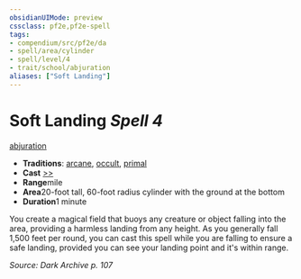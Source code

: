 ```yaml
---
obsidianUIMode: preview
cssclass: pf2e,pf2e-spell
tags:
- compendium/src/pf2e/da
- spell/area/cylinder
- spell/level/4
- trait/school/abjuration
aliases: ["Soft Landing"]
---
```

# Soft Landing *Spell 4*   
[abjuration](abjuration.md)  

- **Traditions**: [arcane](arcane.md), [occult](occult.md), [primal](primal.md)
- **Cast** [>>](chapter-9-playing-the-game.md#Actions "Two-Action") 
- **Range**mile
- **Area**20-foot tall, 60-foot radius cylinder with the ground at the bottom
- **Duration**1 minute

You create a magical field that buoys any creature or object falling into the area, providing a harmless landing from any height. As you generally fall 1,500 feet per round, you can cast this spell while you are falling to ensure a safe landing, provided you can see your landing point and it's within range.

*Source: Dark Archive p. 107*